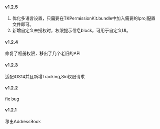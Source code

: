 #### v1.2.5
1. 优化多语言设置，只需要在TKPermissionKit.bundle中加入需要的lproj配置文件即可。
2. 新增自定义未授权时，权限提示信息block，可用于自定义UI。

#### v1.2.4
修复了相册权限，移出了几个老旧的API

#### v1.2.3
适配iOS14并且新增Tracking,Siri权限请求

#### v1.2.2
fix bug

#### v1.2.1
移出AddressBook